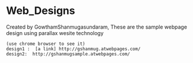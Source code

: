 # Web_Designs
Created by GowthamShanmugasundaram, 
These are the sample webpage design using parallax wesite technology
```
(use chrome browser to see it)
design1 :  [a link] http://gshanmug.atwebpages.com/
design2:  http://gshanmugsample.atwebpages.com/
```
